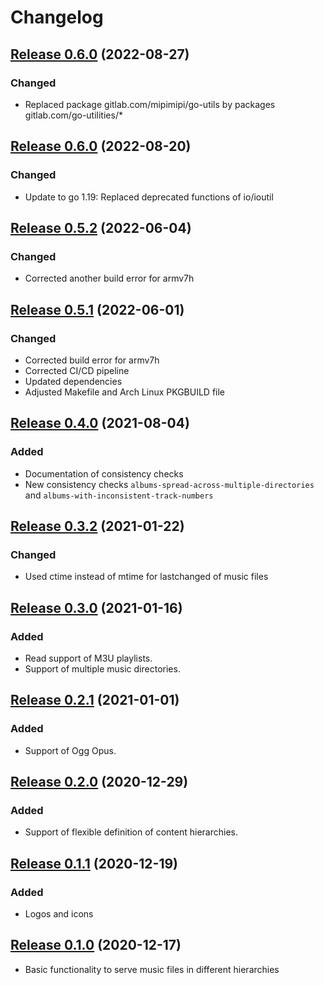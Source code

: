 # Changelog

## [Release 0.6.0](https://gitlab.com/mipimipi/muserv/-/tags/v0.6.1) (2022-08-27)

### Changed

* Replaced package gitlab.com/mipimipi/go-utils by packages gitlab.com/go-utilities/*

## [Release 0.6.0](https://gitlab.com/mipimipi/muserv/-/tags/v0.6.0) (2022-08-20)

### Changed

* Update to go 1.19: Replaced deprecated functions of io/ioutil

## [Release 0.5.2](https://gitlab.com/mipimipi/muserv/-/tags/v0.5.2) (2022-06-04)

### Changed

* Corrected another build error for armv7h

## [Release 0.5.1](https://gitlab.com/mipimipi/muserv/-/tags/v0.5.1) (2022-06-01)

### Changed

* Corrected build error for armv7h
* Corrected CI/CD pipeline
* Updated dependencies
* Adjusted Makefile and Arch Linux PKGBUILD file

## [Release 0.4.0](https://gitlab.com/mipimipi/muserv/-/tags/v0.4.0) (2021-08-04)

### Added

* Documentation of consistency checks
* New consistency checks `albums-spread-across-multiple-directories` and `albums-with-inconsistent-track-numbers` 

## [Release 0.3.2](https://gitlab.com/mipimipi/muserv/-/tags/v0.3.2) (2021-01-22)

### Changed

*  Used ctime instead of mtime for lastchanged of music files

## [Release 0.3.0](https://gitlab.com/mipimipi/muserv/-/tags/v0.3.0) (2021-01-16)

### Added

* Read support of M3U playlists.
* Support of multiple music directories.


## [Release 0.2.1](https://gitlab.com/mipimipi/muserv/-/tags/v0.2.1) (2021-01-01)

### Added

* Support of Ogg Opus.

## [Release 0.2.0](https://gitlab.com/mipimipi/muserv/-/tags/v0.2.0) (2020-12-29)

### Added

* Support of flexible definition of content hierarchies.

## [Release 0.1.1](https://gitlab.com/mipimipi/muserv/-/tags/v0.1.1) (2020-12-19)

### Added

* Logos and icons

## [Release 0.1.0](https://gitlab.com/mipimipi/muserv/-/tags/v0.1.0) (2020-12-17)

* Basic functionality to serve music files in different hierarchies